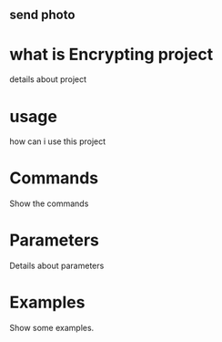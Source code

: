 ## send photo

# what is Encrypting project

details about project

# usage

how can i use this project

# Commands

Show the commands

# Parameters

Details about parameters

# Examples

Show some examples.
